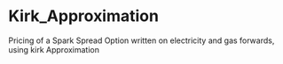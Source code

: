 # Kirk_Approximation
Pricing of a Spark Spread Option written on electricity and gas forwards, using kirk Approximation
